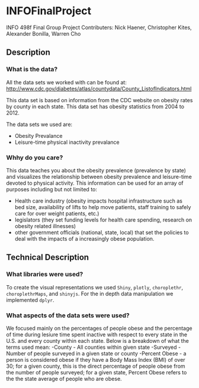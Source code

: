 # INFOFinalProject
INFO 498f Final Group Project
Contributers: Nick Haener, Christopher Kites, Alexander Bonilla, Warren Cho


## Description

### What is the data?
All the data sets we worked with can be found at: http://www.cdc.gov/diabetes/atlas/countydata/County_ListofIndicators.html

This data set is based on information from the CDC website on obesity rates by county in each state. This data set has obesity statistics from 2004 to 2012. 

The data sets we used are: 
- Obesity Prevalance  
- Leisure-time physical inactivity prevalance


### Whhy do you care?
This data teaches you about the obesity prevalence (prevalence by state) and visualizes the relationship between obesity prevalence and leisure-time devoted to physical activity. This information can be used for an array of purposes including but not limited to:

- Health care industry (obesity impacts hospital infrastructure such as bed size, availability of lifts to help move patients, staff training to safely care for over weight patients, etc.)
- legislators (they set funding levels for health care spending, research on obesity related illnesses)
- other government officials (national, state, local) that set the policies to deal with the impacts of a increasingly obese population. 


## Technical Description

### What libraries were used?
To create the visual representations we used `Shiny`, `plotly`, `choroplethr`, `choroplethrMaps`, and `shinyjs`. For the in depth data manipulation we implemented `dplyr`.

### What aspects of the data sets were used?
We focused mainly on the percentages of people obese and the percentage of time during lesiure time spent inactive with respect to every state in the U.S. and every county within each state. Below is a breakdown of what the terms used mean:
  -County - All counties within given state
  -Surveyed - Number of people surveyed in a given state or county
  -Percent Obese - a person is considered obese if they have a Body Mass Index (BMI) of over 30; for a given county, this is the direct percentage of people obese from   the number of people surveyed; for a given state, Percent Obese refers to the the state average of people who are obese.

 


